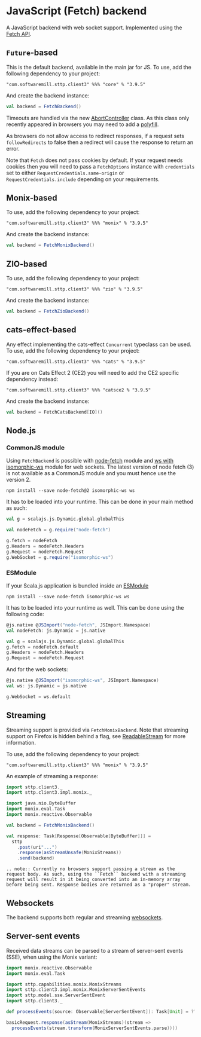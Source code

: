 # JavaScript (Fetch) backend

A JavaScript backend with web socket support. Implemented using the [Fetch API](https://developer.mozilla.org/en-US/docs/Web/API/Fetch_API).

## `Future`-based 

This is the default backend, available in the main jar for JS. To use, add the following dependency to your project:

```
"com.softwaremill.sttp.client3" %%% "core" % "3.9.5"
```

And create the backend instance:

```scala
val backend = FetchBackend()
```
Timeouts are handled via the new [AbortController](https://developer.mozilla.org/en-US/docs/Web/API/AbortController) class. As this class only recently appeared in browsers you may need to add a [polyfill](https://www.npmjs.com/package/abortcontroller-polyfill).

As browsers do not allow access to redirect responses, if a request sets `followRedirects` to false then a redirect will cause the response to return an error.

Note that `Fetch` does not pass cookies by default. If your request needs cookies then you will need to pass a `FetchOptions` instance with `credentials` set to either `RequestCredentials.same-origin` or `RequestCredentials.include` depending on your requirements.

## Monix-based

To use, add the following dependency to your project:

```
"com.softwaremill.sttp.client3" %%% "monix" % "3.9.5"
```

And create the backend instance:

```scala
val backend = FetchMonixBackend()
```

## ZIO-based

To use, add the following dependency to your project:

```
"com.softwaremill.sttp.client3" %%% "zio" % "3.9.5"
```

And create the backend instance:

```scala
val backend = FetchZioBackend()
```

## cats-effect-based

Any effect implementing the cats-effect `Concurrent` typeclass can be used. To use, add the following dependency to 
your project:

```
"com.softwaremill.sttp.client3" %%% "cats" % "3.9.5"
```

If you are on Cats Effect 2 (CE2) you will need to add the CE2 specific dependency instead:

```
"com.softwaremill.sttp.client3" %%% "catsce2 % "3.9.5"
```

And create the backend instance:

```scala
val backend = FetchCatsBackend[IO]()
```

## Node.js

### CommonJS module

Using `FetchBackend` is possible with [node-fetch](https://www.npmjs.com/package/node-fetch) module
and [ws with isomorphic-ws](https://www.npmjs.com/package/ws) module for web sockets.
The latest version of node fetch (3) is not available as a CommonJS module and you must hence use the version 2.

```
npm install --save node-fetch@2 isomorphic-ws ws
```

It has to be loaded into your runtime. This can be done in your main method as such:

```scala
val g = scalajs.js.Dynamic.global.globalThis

val nodeFetch = g.require("node-fetch")

g.fetch = nodeFetch
g.Headers = nodeFetch.Headers
g.Request = nodeFetch.Request
g.WebSocket = g.require("isomorphic-ws")
```

### ESModule

If your Scala.js application is bundled inside an [ESModule](https://www.scala-js.org/doc/project/module.html)
```
npm install --save node-fetch isomorphic-ws ws
```

It has to be loaded into your runtime as well. This can be done using the following code:
```scala
@js.native @JSImport("node-fetch", JSImport.Namespace)
val nodeFetch: js.Dynamic = js.native

val g = scalajs.js.Dynamic.global.globalThis
g.fetch = nodeFetch.default
g.Headers = nodeFetch.Headers
g.Request = nodeFetch.Request
```

And for the web sockets:
```scala
@js.native @JSImport("isomorphic-ws", JSImport.Namespace)
val ws: js.Dynamic = js.native

g.WebSocket = ws.default
```

## Streaming

Streaming support is provided via `FetchMonixBackend`. Note that streaming support on Firefox is hidden behind a flag, see
[ReadableStream](https://developer.mozilla.org/en-US/docs/Web/API/ReadableStream) for more information.

To use, add the following dependency to your project:

```
"com.softwaremill.sttp.client3" %%% "monix" % "3.9.5"
```

An example of streaming a response:

```scala   
import sttp.client3._
import sttp.client3.impl.monix._

import java.nio.ByteBuffer
import monix.eval.Task
import monix.reactive.Observable

val backend = FetchMonixBackend()

val response: Task[Response[Observable[ByteBuffer]]] =
  sttp
    .post(uri"...")
    .response(asStreamUnsafe(MonixStreams))
    .send(backend)
```      

```eval_rst
.. note:: Currently no browsers support passing a stream as the request body. As such, using the ``Fetch`` backend with a streaming request will result in it being converted into an in-memory array before being sent. Response bodies are returned as a "proper" stream.
```

## Websockets

The backend supports both regular and streaming [websockets](../../websockets.md).

## Server-sent events

Received data streams can be parsed to a stream of server-sent events (SSE), when using the Monix variant:

```scala
import monix.reactive.Observable
import monix.eval.Task

import sttp.capabilities.monix.MonixStreams
import sttp.client3.impl.monix.MonixServerSentEvents
import sttp.model.sse.ServerSentEvent
import sttp.client3._

def processEvents(source: Observable[ServerSentEvent]): Task[Unit] = ???

basicRequest.response(asStream(MonixStreams)(stream => 
  processEvents(stream.transform(MonixServerSentEvents.parse))))
```

